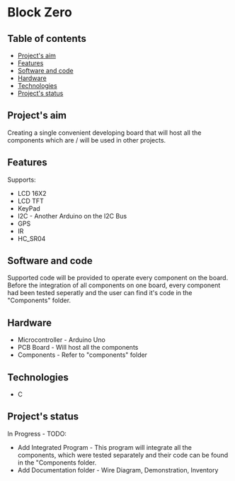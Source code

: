 # Block Zero
## Table of contents
* [Project's aim](#Project's-aim")
* [Features](#Features)
* [Software and code](#Software-and-code)
* [Hardware](#Hardware)
* [Technologies](#Technologies)
* [Project's status](#Project's-status)

## Project's aim
Creating a single convenient developing board that will host all the components which are / will be used in other projects.

## Features
Supports:
* LCD 16X2
* LCD TFT
* KeyPad
* I2C - Another Arduino on the I2C Bus
* GPS
* IR
* HC_SR04

## Software and code
Supported code will be provided to operate every component on the board.
Before the integration of all components on one board, every component had been tested seperatly and the user can find it's code in the "Components" folder.

## Hardware
* Microcontroller - Arduino Uno
* PCB Board - Will host all the components
* Components - Refer to "components" folder

## Technologies
* C

## Project's status
In Progress - TODO:
* Add Integrated Program - This program will integrate all the components, which were tested separately and their code can be found in the "Components folder.
* Add Documentation folder - Wire Diagram, Demonstration, Inventory